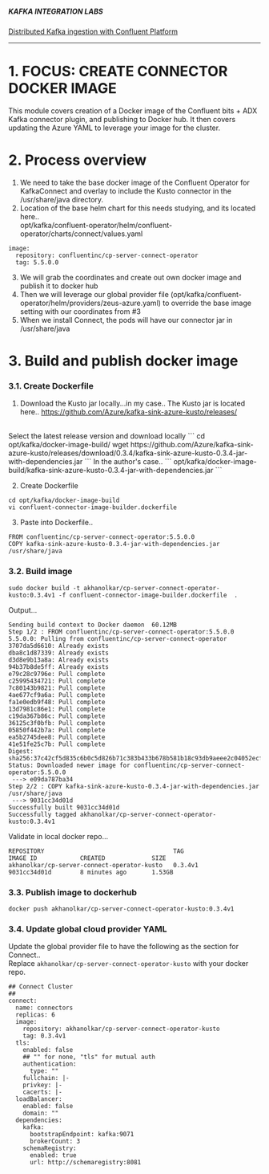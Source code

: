 ##### KAFKA INTEGRATION LABS

[Distributed Kafka ingestion with Confluent Platform](README.md)
<hr>

# 1. FOCUS: CREATE CONNECTOR DOCKER IMAGE
This module covers creation of a Docker image of the Confluent bits + ADX Kafka connector plugin, and publishing to Docker hub.  It then covers updating the Azure YAML to leverage your image for the cluster.

# 2. Process overview
1) We need to take the base docker image of the Confluent Operator for KafkaConnect and overlay to include the Kusto connector in the /usr/share/java directory.<br>
2) Location of the base helm chart for this needs studying, and its located here..<br>
opt/kafka/confluent-operator/helm/confluent-operator/charts/connect/values.yaml
```
image:
  repository: confluentinc/cp-server-connect-operator
  tag: 5.5.0.0
```
3) We will grab the coordinates and create out own docker image and publish it to docker hub<br>
4) Then we will leverage our global provider file (opt/kafka/confluent-operator/helm/providers/zeus-azure.yaml) to override the base image setting with our coordinates from #3<br>
5) When we install Connect, the pods will  have our connector jar in /usr/share/java<br>

# 3. Build and publish docker image

### 3.1. Create Dockerfile

1) Download the Kusto jar locally...in my case..
The Kusto jar is located here..
https://github.com/Azure/kafka-sink-azure-kusto/releases/
<br>
Select the latest release version and download locally
```
cd opt/kafka/docker-image-build/
wget https://github.com/Azure/kafka-sink-azure-kusto/releases/download/0.3.4/kafka-sink-azure-kusto-0.3.4-jar-with-dependencies.jar
```
In the author's case..
```
opt/kafka/docker-image-build/kafka-sink-azure-kusto-0.3.4-jar-with-dependencies.jar
```

2) Create Dockerfile
```
cd opt/kafka/docker-image-build
vi confluent-connector-image-builder.dockerfile 
```

3) Paste into Dockerfile..
```
FROM confluentinc/cp-server-connect-operator:5.5.0.0
COPY kafka-sink-azure-kusto-0.3.4-jar-with-dependencies.jar /usr/share/java
```


### 3.2. Build image

```
sudo docker build -t akhanolkar/cp-server-connect-operator-kusto:0.3.4v1 -f confluent-connector-image-builder.dockerfile  .
```

Output...
```
Sending build context to Docker daemon  60.12MB
Step 1/2 : FROM confluentinc/cp-server-connect-operator:5.5.0.0
5.5.0.0: Pulling from confluentinc/cp-server-connect-operator
3707da5d6610: Already exists 
dba8c1d87339: Already exists 
d3d8e9b13a8a: Already exists 
94b37b8de5ff: Already exists 
e79c28c9796e: Pull complete 
c25995434721: Pull complete 
7c80143b9821: Pull complete 
4ae677cf9a6a: Pull complete 
fa1e0edb9f48: Pull complete 
13d7981c86e1: Pull complete 
c19da367b86c: Pull complete 
36125c3f0bfb: Pull complete 
05850f442b7a: Pull complete 
ea5b2745dee8: Pull complete 
41e51fe25c7b: Pull complete 
Digest: sha256:37c42cf5d835c6b0c5d826b71c383b433b678b581b18c93db9aeee2c04052ecf
Status: Downloaded newer image for confluentinc/cp-server-connect-operator:5.5.0.0
 ---> e09da787ba34
Step 2/2 : COPY kafka-sink-azure-kusto-0.3.4-jar-with-dependencies.jar /usr/share/java
 ---> 9031cc34d01d
Successfully built 9031cc34d01d
Successfully tagged akhanolkar/cp-server-connect-operator-kusto:0.3.4v1
```

Validate in local docker repo...
```
REPOSITORY                                    TAG                 IMAGE ID            CREATED             SIZE
akhanolkar/cp-server-connect-operator-kusto   0.3.4v1             9031cc34d01d        8 minutes ago       1.53GB
```

### 3.3. Publish image to dockerhub

```
docker push akhanolkar/cp-server-connect-operator-kusto:0.3.4v1
```


### 3.4. Update global cloud provider YAML

Update the global provider file to have the following as the section for Connect..<br>
Replace ```akhanolkar/cp-server-connect-operator-kusto``` with your docker repo.


```
## Connect Cluster
##
connect:
  name: connectors
  replicas: 6
  image:
    repository: akhanolkar/cp-server-connect-operator-kusto
    tag: 0.3.4v1
  tls:
    enabled: false
    ## "" for none, "tls" for mutual auth
    authentication:
      type: ""
    fullchain: |-
    privkey: |-
    cacerts: |-
  loadBalancer:
    enabled: false
    domain: ""
  dependencies:
    kafka:
      bootstrapEndpoint: kafka:9071
      brokerCount: 3
    schemaRegistry:
      enabled: true
      url: http://schemaregistry:8081
```

